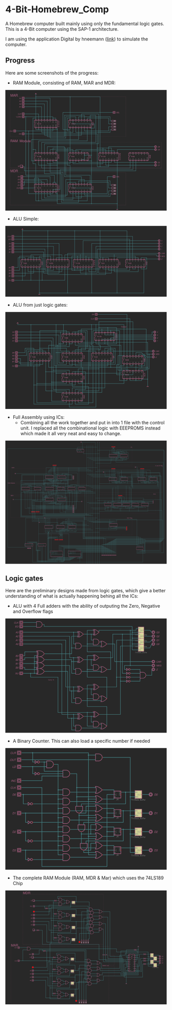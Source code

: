 # 4-Bit-Homebrew_Comp
A Homebrew computer built mainly using only the fundamental logic gates. This is a 4-Bit computer using the SAP-1 architecture.

I am using the application Digital by hneemann ([link](https://github.com/hneemann/Digital)) to simulate the computer.

## Progress
Here are some screenshots of the progress:

- RAM Module, consisting of RAM, MAR and MDR:

![Github Image](src/RAM_Module_IC.png)

- ALU Simple:

![Github Image](src/ALU_IC_Simple.png)

- ALU from just logic gates:

![Github Image](src/ALU_IC.png)

- Full Assembly using ICs:
    - Combining all the work together and put in into 1 file with the control unit. I replaced all the combinational logic with EEEPROMS instead which made it all very neat and easy to change.

![Github Image](src/Full_Assembly_IC.png) 

## Logic gates
Here are the preliminary designs made from logic gates, which give a better understanding of what is actually happening behing all the ICs:

- ALU with 4 Full adders with the ability of outputing the Zero, Negative and Overflow flags 

![Github Image](src/ALU_Logic_Gates.png)

- A Binary Counter. This can also load a specific number if needed

![Github Image](src/Binary_Counter_w_Load.png)

- The complete RAM Module (RAM, MDR & Mar) which uses the 74LS189 Chip

![Github Image](src/RAM_Module_Logic_Gates.png)
